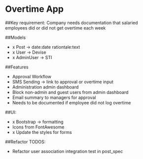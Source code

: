 # Overtime App

##Key requirement: Company needs documentation that salaried employees did or did not get overtime each week

##Models
- x Post -> date:date rationtale:text
- x User -> Devise
- x AdminUser -> STI

##Features
- Approval Workflow
- SMS Sending -> link to approval or overtime input
- Administration admin dashboard
- Block non-admin and guest users from admin dashboard
- Email summary to managers for approval
- Needs to be documented if employee did not log overtime

##UI:
- x Bootstrap -> formatting
- Icons from FontAwesome
- x Update the styles for forms

 ##Refactor TODOS:
 - Refactor user association integration test in post_spec
